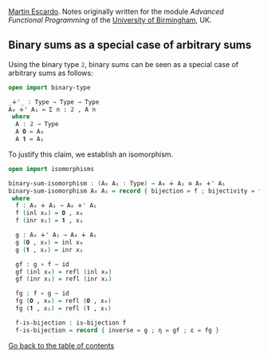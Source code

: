 
[Martin Escardo](Https://www.Cs.Bham.Ac.Uk/~mhe/).
Notes originally written for the module *Advanced Functional Programming* of the [University of Birmingham](https://www.birmingham.ac.uk/index.aspx), UK.


<!--
```agda
{-# OPTIONS --without-K --safe #-}

module binary-sums-as-sums where

open import prelude
```
-->

## Binary sums as a special case of arbitrary sums

Using the binary type `𝟚`, binary sums can be seen as a special case of arbitrary sums as follows:
```agda
open import binary-type

_∔'_ : Type → Type → Type
A₀ ∔' A₁ = Σ n ꞉ 𝟚 , A n
 where
  A : 𝟚 → Type
  A 𝟎 = A₀
  A 𝟏 = A₁
```

To justify this claim, we establish an isomorphism.
```agda
open import isomorphisms

binary-sum-isomorphism : (A₀ A₁ : Type) → A₀ ∔ A₁ ≅ A₀ ∔' A₁
binary-sum-isomorphism A₀ A₁ = record { bijection = f ; bijectivity = f-is-bijection }
 where
  f : A₀ ∔ A₁ → A₀ ∔' A₁
  f (inl x₀) = 𝟎 , x₀
  f (inr x₁) = 𝟏 , x₁

  g : A₀ ∔' A₁ → A₀ ∔ A₁
  g (𝟎 , x₀) = inl x₀
  g (𝟏 , x₁) = inr x₁

  gf : g ∘ f ∼ id
  gf (inl x₀) = refl (inl x₀)
  gf (inr x₁) = refl (inr x₁)

  fg : f ∘ g ∼ id
  fg (𝟎 , x₀) = refl (𝟎 , x₀)
  fg (𝟏 , x₁) = refl (𝟏 , x₁)

  f-is-bijection : is-bijection f
  f-is-bijection = record { inverse = g ; η = gf ; ε = fg }
```

[Go back to the table of contents](https://martinescardo.github.io/HoTTEST-Summer-School/)
